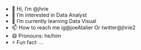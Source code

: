 - 👋 Hi, I’m @jhrie
- 👀 I’m interested in Data Analyst
- 🌱 I’m currently learning Data Visual
- 📫 How to reach me ig@joeAtalier Or twitter@jhrie2
- 😄 Pronouns: he/him
- ⚡ Fun fact: ...

<!---
jhrie/jhrie is a ✨ special ✨ repository because its `README.md` (this file) appears on your GitHub profile.
You can click the Preview link to take a look at your changes.
--->
